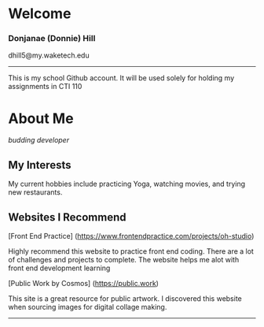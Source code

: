 <h1>Welcome</h1>
<h3>Donjanae (Donnie) Hill</h3>
<p>dhill5@my.waketech.edu</p>
<hr>
<p>This is my school Github account. It will be used solely for holding my assignments in CTI 110</p>

# About Me 
<i>budding developer</i>

## My Interests 
<p>My current hobbies include practicing Yoga, watching movies, and trying new restaurants.</p>

## Websites I Recommend
[Front End Practice] (https://www.frontendpractice.com/projects/oh-studio)

<p>Highly recommend this website to practice front end coding. There are a lot of challenges and projects to complete. The website helps me alot with front end development learning</p>

[Public Work by Cosmos] (https://public.work)

<p> This site is a great resource for public artwork. I discovered this website when sourcing images for digital collage making.</p>

______
